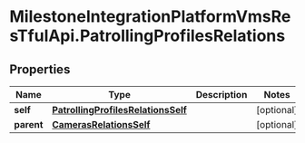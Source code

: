 # MilestoneIntegrationPlatformVmsResTfulApi.PatrollingProfilesRelations

## Properties
Name | Type | Description | Notes
------------ | ------------- | ------------- | -------------
**self** | [**PatrollingProfilesRelationsSelf**](PatrollingProfilesRelationsSelf.md) |  | [optional] 
**parent** | [**CamerasRelationsSelf**](CamerasRelationsSelf.md) |  | [optional] 
